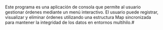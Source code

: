 Este programa es una aplicación de consola que permite al usuario gestionar órdenes mediante un menú interactivo. El usuario puede registrar, visualizar y eliminar órdenes utilizando una estructura Map sincronizada para mantener la integridad de los datos en entornos multihilo.#
